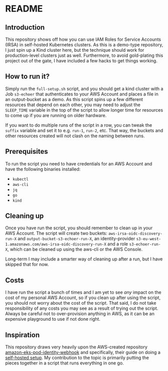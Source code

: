 # README

## Introduction

This repository shows off how you can use IAM Roles for Service Accounts (IRSA) in self-hosted Kubernetes clusters.
As this is a demo-type repository, I just spin up a Kind cluster here, but the technique should work for production-level clusters just as well.
Furthermore, to avoid gold-plating this project out of the gate, I have included a few hacks to get things working.

## How to run it?

Simply run the `full-setup.sh` script, and you should get a kind cluster with a Job `s3-echoer` that authenticates to your AWS Account and places a file in an output-bucket as a demo.
As this script spins up a few different resources that depend on each other, you may need to adjust the `SLEEP_TIME` variable in the top of the script to allow longer time for resources to come up
if you are running on older hardware.

If you want to do multiple runs of the script in a row, you can tweak the `suffix` variable and set it to e.g. `run-1`, `run-2`, etc.
That way, the buckets and other resources created will not clash on the naming between runs.


## Prerequisites

To run the script you need to have credentials for an AWS Account and have the following binaries installed:

* `kubectl`
* `aws-cli`
* `jq`
* `go`
* `kind`


## Cleaning up

Once you have run the script, you should remember to clean up in your AWS Account.
The script will create two buckets: `aws-irsa-oidc-discovery-run-X` and `output-bucket-s3-echoer-run-X`, an identity-provider `s3-eu-west-1.amazonaws.com/aws-irsa-oidc-discovery-run-X` and a role `s3-echoer-run-X`, which can be cleaned up using the aws-cli or the AWS Console.

Long-term I may include a smarter way of cleaning up after a run, but I have skipped that for now.

## Costs

I have run the script a bunch of times and I am yet to see *any* impact on the cost of my personal AWS Account, so if you clean up after using the script, you should not worry about the cost of the script.
That said, I do not take responsibility of any costs you may see as a result of trying out the script.
Always be careful not to over-provision anything in AWS, as it can be an expensive playground to use if not done right.

## Inspiration

This repository draws very heavily upon the AWS-created repository [amazon-eks-pod-identity-webhook](https://github.com/aws/amazon-eks-pod-identity-webhook) and specifically, their guide on doing a [self-hosted setup](https://github.com/aws/amazon-eks-pod-identity-webhook/blob/master/SELF_HOSTED_SETUP.md).
My contribution to the topic is primarily putting the pieces together in a script that runs everything in one go.

